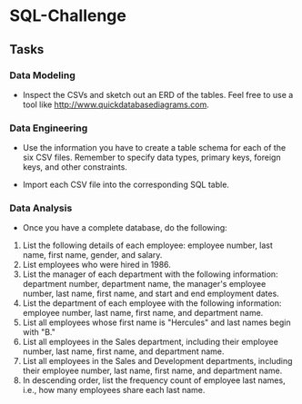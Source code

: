 # SQL-Challenge
## Tasks

### Data Modeling

 - Inspect the CSVs and sketch out an ERD of the tables. Feel free to use a tool like http://www.quickdatabasediagrams.com.

### Data Engineering

 - Use the information you have to create a table schema for each of the six CSV files. Remember to specify data types, primary keys, foreign keys, and other constraints.

 - Import each CSV file into the corresponding SQL table.

### Data Analysis

 - Once you have a complete database, do the following:
  1. List the following details of each employee: employee number, last name, first name, gender, and salary.
  2. List employees who were hired in 1986.
  3. List the manager of each department with the following information: department number, department name, the manager's employee number, last name, first name, and start and end employment dates.
  4. List the department of each employee with the following information: employee number, last name, first name, and department name.
  5. List all employees whose first name is "Hercules" and last names begin with "B."
  6. List all employees in the Sales department, including their employee number, last name, first name, and department name.
  7. List all employees in the Sales and Development departments, including their employee number, last name, first name, and department name.
  8. In descending order, list the frequency count of employee last names, i.e., how many employees share each last name.
